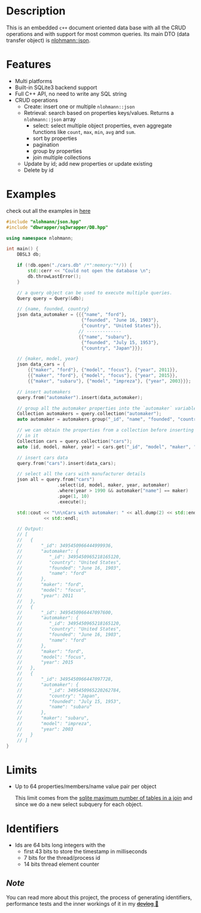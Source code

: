 # Description
This is an embedded `c++` document oriented data base with all the CRUD operations and with support for most common queries. Its main DTO (data transfer object) is [nlohmann::json](https://github.com/nlohmann/json).

# Features
- Multi platforms
- Built-in SQLite3 backend support
- Full C++ API, no need to write any SQL string
- CRUD operations
    - Create: insert one or multiple `nlohmann::json`
    - Retrieval: search based on properties keys/values. Returns a `nlohmann::json` array
        - select: select multiple object properties, even aggregate functions like `count`, `max`, `min`, `avg` and `sum`.
        - sort by properties
        - pagination
        - group by properties
        - join multiple collections
    - Update by id; add new properties or update existing
    - Delete by id

# Examples
check out all the examples in [here](/examples)

```c++
#include "nlohmann/json.hpp"
#include "dbwrapper/sq3wrapper/DB.hpp"

using namespace nlohmann;

int main() {
    DBSL3 db;

    if (!db.open("./cars.db" /*":memory:"*/)) {
        std::cerr << "Could not open the database \n";
        db.throwLastError();
    }

    // a query object can be used to execute multiple queries.
    Query query = Query(&db);

    // {name, founded, country}
    json data_automaker = {{{"name", "ford"},
                            {"founded", "June 16, 1903"},
                            {"country", "United States"}},
                           // -------------
                           {{"name", "subaru"},
                            {"founded", "July 15, 1953"},
                            {"country", "Japan"}}};

    // {maker, model, year}
    json data_cars = {
        {{"maker", "ford"}, {"model", "focus"}, {"year", 2011}},
        {{"maker", "ford"}, {"model", "focus"}, {"year", 2015}},
        {{"maker", "subaru"}, {"model", "impreza"}, {"year", 2003}}};

    // insert automakers
    query.from("automaker").insert(data_automaker);

    // group all the automaker properties into the `automaker` variable.
    Collection automakers = query.collection("automaker");
    auto automaker = automakers.group("_id", "name", "founded", "country");

    // we can obtain the properties from a collection before inserting any value
    // in it
    Collection cars = query.collection("cars");
    auto [id, model, maker, year] = cars.get("_id", "model", "maker", "year");

    // insert cars data
    query.from("cars").insert(data_cars);

    // select all the cars with manufacturer details
    json all = query.from("cars")
                   .select(id, model, maker, year, automaker)
                   .where(year > 1990 && automaker["name"] == maker)
                   .page(1, 10)
                   .execute();

    std::cout << "\n\nCars with automaker: " << all.dump(2) << std::endl
              << std::endl;

    // Output:
    // [
    //   {
    //       "_id": 3495450966444999936,
    //       "automaker": {
    //          "_id": 3495450965218165120,
    //          "country": "United States",
    //          "founded": "June 16, 1903",
    //          "name": "ford"
    //       },
    //       "maker": "ford",
    //       "model": "focus",
    //       "year": 2011
    //   },
    //   {
    //       "_id": 3495450966447097600,
    //       "automaker": {
    //          "_id": 3495450965218165120,
    //          "country": "United States",
    //          "founded": "June 16, 1903",
    //          "name": "ford"
    //       },
    //       "maker": "ford",
    //       "model": "focus",
    //       "year": 2015
    //   },
    //   {
    //       "_id": 3495450966447097728,
    //       "automaker": {
    //          "_id": 3495450965220262784,
    //          "country": "Japan",
    //          "founded": "July 15, 1953",
    //          "name": "subaru"
    //       },
    //       "maker": "subaru",
    //       "model": "impreza",
    //       "year": 2003
    //   }
    // ]
}
```

# Limits
- Up to 64 properties/members/name value pair per object
    
    This limit comes from the [sqlite maximum number of tables in a join](https://www.sqlite.org/limits.html#:~:text=Maximum%20Number%20Of%20Tables%20In%20A%20Join) and since we do a new select subquery for each object.

# Identifiers
- Ids are 64 bits long integers with the
    - first 43 bits to store the timestamp in milliseconds
    - 7 bits for the thread/process id
    - 14 bits thread element counter

## *Note*
You can read more about this project, the process of generating identifiers, performance tests and the inner workings  of it in my [~~devlog~~ 🚧]()